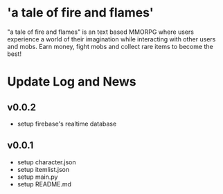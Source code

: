 # 'a tale of fire and flames'
"a tale of fire and flames" is an text based MMORPG where users experience a world of their imagination while interacting with other users and mobs. Earn money, fight mobs and collect rare items to become the best!

# Update Log and News
## v0.0.2
- setup firebase's realtime database

## v0.0.1
- setup character.json
- setup itemlist.json
- setup main.py
- setup README.md